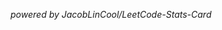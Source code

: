 <p align="center">
  <img src="https://leetcard.jacoblin.cool/jouae?theme=nord&font=ABeeZee" alt> <br>
  <em>powered by JacobLinCool/LeetCode-Stats-Card</em>
</p>
